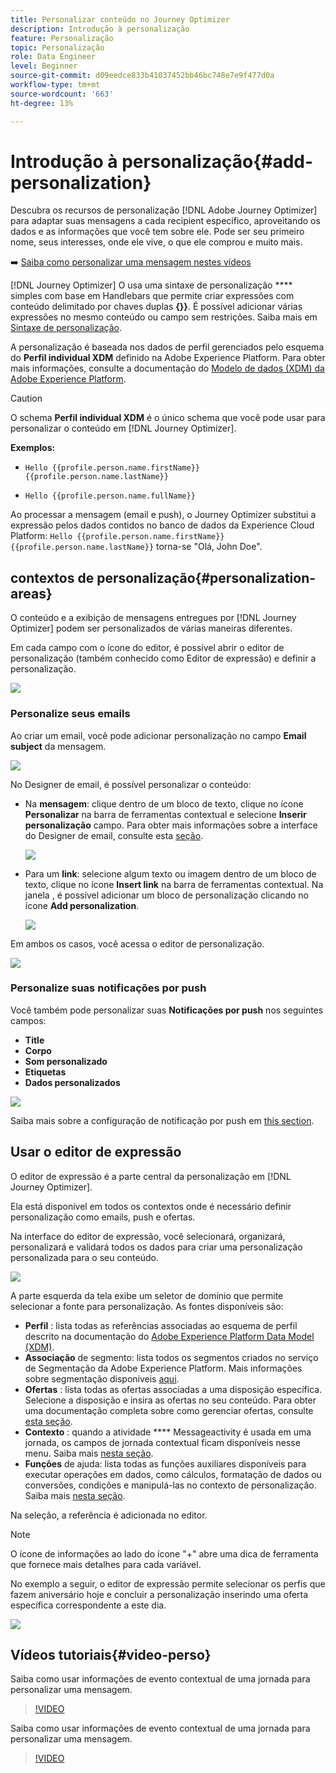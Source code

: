 ```yaml
---
title: Personalizar conteúdo no Journey Optimizer
description: Introdução à personalização
feature: Personalização
topic: Personalização
role: Data Engineer
level: Beginner
source-git-commit: d09eedce833b41037452bb46bc748e7e9f477d0a
workflow-type: tm+mt
source-wordcount: '663'
ht-degree: 13%

---
```


# Introdução à personalização{#add-personalization}

Descubra os recursos de personalização [!DNL Adobe Journey Optimizer] para adaptar suas mensagens a cada recipient específico, aproveitando os dados e as informações que você tem sobre ele. Pode ser seu primeiro nome, seus interesses, onde ele vive, o que ele comprou e muito mais.

➡️ [Saiba como personalizar uma mensagem nestes vídeos](#video-perso)

[!DNL Journey Optimizer] O usa uma sintaxe de personalização  **** simples com base em Handlebars que permite criar expressões com conteúdo delimitado por chaves duplas **{}}**. É possível adicionar várias expressões no mesmo conteúdo ou campo sem restrições. Saiba mais em [Sintaxe de personalização](personalization-syntax.md).

A personalização é baseada nos dados de perfil gerenciados pelo esquema do **Perfil individual XDM** definido na Adobe Experience Platform. Para obter mais informações, consulte a documentação do [Modelo de dados (XDM) da Adobe Experience Platform](https://experienceleague.adobe.com/docs/experience-platform/xdm/home.html?lang=pt-BR).

>[!CAUTION]
>O schema **Perfil individual XDM** é o único schema que você pode usar para personalizar o conteúdo em [!DNL Journey Optimizer].

**Exemplos:**

* `Hello {{profile.person.name.firstName}} {{profile.person.name.lastName}}`

* `Hello {{profile.person.name.fullName}}`

Ao processar a mensagem (email e push), o Journey Optimizer substitui a expressão pelos dados contidos no banco de dados da Experience Cloud Platform:  `Hello {{profile.person.name.firstName}} {{profile.person.name.lastName}}` torna-se &quot;Olá, John Doe&quot;.


## contextos de personalização{#personalization-areas}

O conteúdo e a exibição de mensagens entregues por [!DNL Journey Optimizer] podem ser personalizados de várias maneiras diferentes.

Em cada campo com o ícone do editor, é possível abrir o editor de personalização (também conhecido como Editor de expressão) e definir a personalização.

![](assets/perso_icon.png)

### Personalize seus emails

Ao criar um email, você pode adicionar personalização no campo **Email subject** da mensagem.

![](assets/perso_subject.png)

No Designer de email, é possível personalizar o conteúdo:

* Na **mensagem**: clique dentro de um bloco de texto, clique no ícone **Personalizar** na barra de ferramentas contextual e selecione **Inserir personalização** campo. Para obter mais informações sobre a interface do Designer de email, consulte esta [seção](../design-emails.md).

   ![](assets/perso_insert.png)

* Para um **link**: selecione algum texto ou imagem dentro de um bloco de texto, clique no ícone **Insert link** na barra de ferramentas contextual. Na janela , é possível adicionar um bloco de personalização clicando no ícone **Add personalization**.

   ![](assets/perso_link.png)

Em ambos os casos, você acessa o editor de personalização.

![](assets/perso_ee.png)


### Personalize suas notificações por push

Você também pode personalizar suas **Notificações por push** nos seguintes campos:

* **Title**
* **Corpo**
* **Som personalizado**
* **Etiquetas**
* **Dados personalizados**

![](assets/perso_push.png)

Saiba mais sobre a configuração de notificação por push em [this section](../push-gs.md).

## Usar o editor de expressão

O editor de expressão é a parte central da personalização em [!DNL Journey Optimizer].

Ela está disponível em todos os contextos onde é necessário definir personalização como emails, push e ofertas.

Na interface do editor de expressão, você selecionará, organizará, personalizará e validará todos os dados para criar uma personalização personalizada para o seu conteúdo.

![](assets/perso_ee1.png)

A parte esquerda da tela exibe um seletor de domínio que permite selecionar a fonte para personalização. As fontes disponíveis são:

* **Perfil** : lista todas as referências associadas ao esquema de perfil descrito na documentação do  [Adobe Experience Platform Data Model (XDM)](https://experienceleague.adobe.com/docs/experience-platform/xdm/home.html).
* **Associação**  de segmento: lista todos os segmentos criados no serviço de Segmentação da Adobe Experience Platform. Mais informações sobre segmentação disponíveis [aqui](https://experienceleague.adobe.com/docs/experience-platform/segmentation/home.html?lang=en).
* **Ofertas** : lista todas as ofertas associadas a uma disposição específica. Selecione a disposição e insira as ofertas no seu conteúdo. Para obter uma documentação completa sobre como gerenciar ofertas, consulte [esta seção](../deliver-personalized-offers.md).
* **Contexto** : quando a atividade  **** Messageactivity é usada em uma jornada, os campos de jornada contextual ficam disponíveis nesse menu. Saiba mais [nesta seção](personalization-use-case.md).
* **Funções**  de ajuda: lista todas as funções auxiliares disponíveis para executar operações em dados, como cálculos, formatação de dados ou conversões, condições e manipulá-las no contexto de personalização. Saiba mais [nesta seção](functions/functions.md).

Na seleção, a referência é adicionada no editor.

>[!NOTE]
>
>O ícone de informações ao lado do ícone &quot;+&quot; abre uma dica de ferramenta que fornece mais detalhes para cada variável.

No exemplo a seguir, o editor de expressão permite selecionar os perfis que fazem aniversário hoje e concluir a personalização inserindo uma oferta específica correspondente a este dia.

![](assets/perso_ee2.png)

## Vídeos tutoriais{#video-perso}

Saiba como usar informações de evento contextual de uma jornada para personalizar uma mensagem.

>[!VIDEO](https://video.tv.adobe.com/v/334165?quality=12)

Saiba como usar informações de evento contextual de uma jornada para personalizar uma mensagem.

>[!VIDEO](https://video.tv.adobe.com/v/334078?quality=12)
